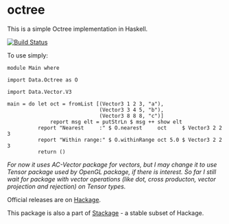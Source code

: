 octree
======
This is a simple Octree implementation in Haskell.

[![Build Status](https://api.travis-ci.org/mlitchard/octree.png?branch=test-reorg)](https://www.travis-ci.org/mlitchard/octree)

To use simply:

~~~ {.haskell}
module Main where

import Data.Octree as O

import Data.Vector.V3

main = do let oct = fromList [(Vector3 1 2 3, "a"),
                              (Vector3 3 4 5, "b"),
                              (Vector3 8 8 8, "c")]
              report msg elt = putStrLn $ msg ++ show elt
          report "Nearest     :" $ O.nearest     oct     $ Vector3 2 2 3
          report "Within range:" $ O.withinRange oct 5.0 $ Vector3 2 2 3
          return ()
~~~

*For now it uses AC-Vector package for vectors, but I may change it to use Tensor package used by OpenGL package, if there is interest.*
*So far I still wait for package with vector operations (like dot, cross producton, vector projection and rejection) on Tensor types.*

Official releases are on [Hackage](http://hackage.haskell.org/package/Octree).

This package is also a part of [Stackage](http://daniel-diaz.github.io/stackagelist/) - a stable subset of Hackage.
